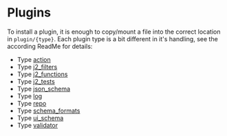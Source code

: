 # Plugins

To install a plugin, it is enough to copy/mount a file into the correct
location in `plugin/{type}`. Each plugin type is a bit different in it's
handling, see the according ReadMe for details:

  - Type [action](../app/plugin/action/README.md)
  - Type [j2_filters](../app/plugin/j2_filters/README.md)
  - Type [j2_functions](../app/plugin/j2_functions/README.md)
  - Type [j2_tests](../app/plugin/j2_tests/README.md)
  - Type [json_schema](../app/plugin/json_schema/README.md)
  - Type [log](../app/plugin/log/README.md)
  - Type [repo](../app/plugin/repo/README.md)
  - Type [schema_formats](../app/plugin/schema_formats/README.md)
  - Type [ui_schema](../app/plugin/ui_schema/README.md)
  - Type [validator](../app/plugin/validator/README.md)

